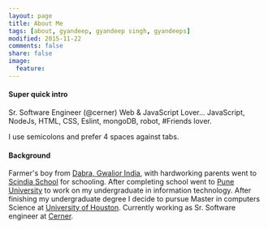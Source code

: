 ```yaml
---
layout: page
title: About Me
tags: [about, gyandeep, gyandeep singh, gyandeeps]
modified: 2015-11-22
comments: false
share: false
image:
  feature:
---
```


#### Super quick intro

Sr. Software Engineer (@cerner) Web & JavaScript Lover... JavaScript, NodeJs, HTML, CSS, Eslint, mongoDB, robot, #Friends lover.

I use semicolons and prefer 4 spaces against tabs.

#### Background

Farmer's boy from [Dabra, Gwalior India](https://www.google.com/maps/place/Dabra,+Madhya+Pradesh+475110,+India/@25.8961533,78.3131976,14z/data=!4m2!3m1!1s0x39771faaadb585a5:0x5ccc688cfbe0d7d1), with hardworking parents went to [Scindia School]( http://www.scindia.edu/) for schooling. After completing school went to [Pune University]( http://www.unipune.ac.in/) to work on my undergraduate in information technology. After finishing my undergraduate degree I decide to pursue Master in computers Science at [University of Houston](http://www.uhcl.edu/). Currently working as Sr. Software engineer at [Cerner]( http://www.cerner.com/).
